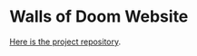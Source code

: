 #  Walls of Doom Website

[Here is the project repository](https://github.com/walls-of-doom/walls-of-doom).
